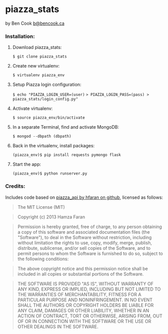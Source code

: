 # piazza_stats

by Ben Cook <b@bencook.ca>

### Installation:
 
1. Download piazza_stats:

    `$ git clone piazza_stats`

2. Create new virtualenv:

    `$ virtualenv piazza_env`

3. Setup Piazza login configuration:

    `$ echo "PIAZZA_LOGIN_USER=(user)`
    `> PIAZZA_LOGIN_PASS=(pass) > piazza_stats/login_config.py"`

4. Activate virtualenv:
    
    `$ source piazza_env/bin/activate`

5. In a separate Terminal, find and activate MongoDB:
    
    `$ mongod --dbpath (dbpath)`

6. Back in the virtualenv, install packages:

    `(piazza_env)$ pip install requests pymongo flask`

7. Start the app:
    
    `(piazza_env)$ python runserver.py`


### Credits:

Includes code based on [piazza_api by hfaran on github](https://github.com/hfaran/piazza-api), licensed as follows:

>The MIT License (MIT)

>Copyright (c) 2013 Hamza Faran

>Permission is hereby granted, free of charge, to any person obtaining a copy of
this software and associated documentation files (the "Software"), to deal in
the Software without restriction, including without limitation the rights to
use, copy, modify, merge, publish, distribute, sublicense, and/or sell copies of
the Software, and to permit persons to whom the Software is furnished to do so,
subject to the following conditions:

>The above copyright notice and this permission notice shall be included in all
copies or substantial portions of the Software.

>THE SOFTWARE IS PROVIDED "AS IS", WITHOUT WARRANTY OF ANY KIND, EXPRESS OR
IMPLIED, INCLUDING BUT NOT LIMITED TO THE WARRANTIES OF MERCHANTABILITY, FITNESS
FOR A PARTICULAR PURPOSE AND NONINFRINGEMENT. IN NO EVENT SHALL THE AUTHORS OR
COPYRIGHT HOLDERS BE LIABLE FOR ANY CLAIM, DAMAGES OR OTHER LIABILITY, WHETHER
IN AN ACTION OF CONTRACT, TORT OR OTHERWISE, ARISING FROM, OUT OF OR IN
CONNECTION WITH THE SOFTWARE OR THE USE OR OTHER DEALINGS IN THE SOFTWARE.
